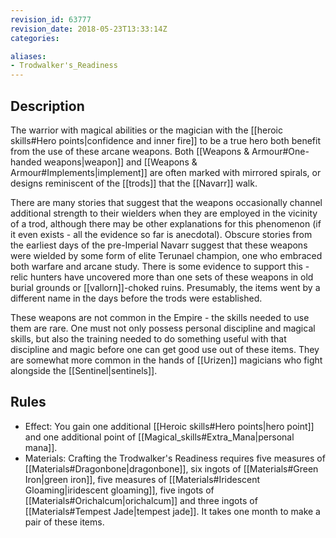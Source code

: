 ```yaml
---
revision_id: 63777
revision_date: 2018-05-23T13:33:14Z
categories:

aliases:
- Trodwalker's_Readiness
---
```


## Description
The warrior with magical abilities or the magician with the [[heroic skills#Hero points|confidence and inner fire]] to be a true hero both benefit from the use of these arcane weapons. Both [[Weapons & Armour#One-handed weapons|weapon]] and [[Weapons & Armour#Implements|implement]] are often marked with mirrored spirals, or designs reminiscent of the [[trods]] that the [[Navarr]] walk. 

There are many stories that suggest that the weapons occasionally channel additional strength to their wielders when they are employed in the vicinity of a trod, although there may be other explanations for this phenomenon (if it even exists - all the evidence so far is anecdotal). Obscure stories from the earliest days of the pre-Imperial Navarr suggest that these weapons were wielded by some form of elite Terunael champion, one who embraced both warfare and arcane study. There is some evidence to support this - relic hunters have uncovered more than one sets of these weapons in old burial grounds or [[vallorn]]-choked ruins. Presumably, the items went by a different name in the days before the trods were established.

These weapons are not common in the Empire - the skills needed to use them are rare. One must not only possess personal discipline and magical skills, but also the training needed to do something useful with that discipline and magic before one can get good use out of these items. They are somewhat more common in the hands of [[Urizen]] magicians who fight alongside the [[Sentinel|sentinels]].

## Rules

* Effect: You gain one additional [[Heroic skills#Hero points|hero point]] and one additional point of [[Magical_skills#Extra_Mana|personal mana]].
* Materials: Crafting the Trodwalker's Readiness requires five measures of [[Materials#Dragonbone|dragonbone]], six ingots of [[Materials#Green Iron|green iron]], five measures of [[Materials#Iridescent Gloaming|iridescent gloaming]], five ingots of [[Materials#Orichalcum|orichalcum]] and three ingots of [[Materials#Tempest Jade|tempest jade]]. It takes one month to make a pair of these items.